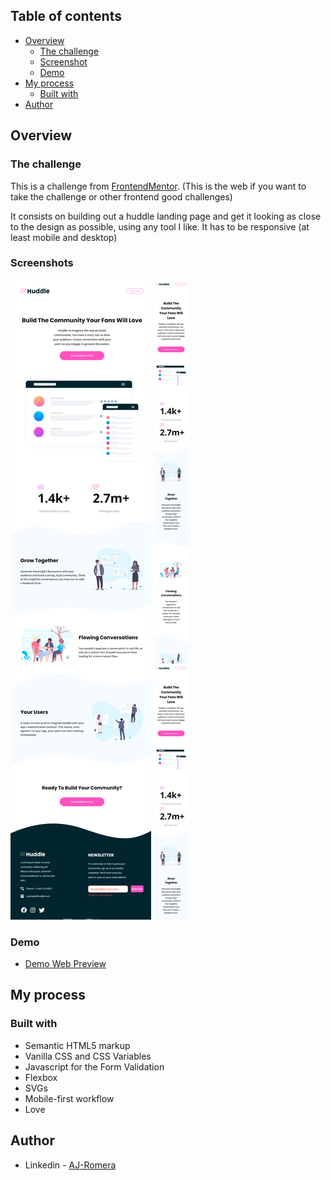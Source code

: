## Table of contents

-   [Overview](#overview)
    -   [The challenge](#the-challenge)
    -   [Screenshot](#screenshot)
    -   [Demo](#demo)
-   [My process](#my-process)
    -   [Built with](#built-with)
-   [Author](#author)

## Overview

### The challenge

This is a challenge from [FrontendMentor](https://www.frontendmentor.io/challenges/huddle-landing-page-with-curved-sections-5ca5ecd01e82137ec91a50f2). (This is the web if you want to take the challenge or other frontend good challenges)

It consists on building out a huddle landing page and get it looking as close to the design as possible, using any tool I like. It has to be responsive (at least mobile and desktop)

### Screenshots

![](./screenshots/desktop.png)
![](./screenshots/mobile.png)

### Demo

-   [Demo Web Preview](https://huddle-landing-fm-challenge.netlify.app/)

## My process

### Built with

-   Semantic HTML5 markup
-   Vanilla CSS and CSS Variables
-   Javascript for the Form Validation
-   Flexbox
-   SVGs
-   Mobile-first workflow
-   Love

## Author

-   Linkedin - [AJ-Romera](https://www.linkedin.com/in/aj-romera/)
